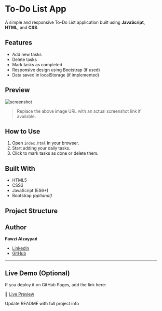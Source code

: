 #  To-Do List App

A simple and responsive To-Do List application built using **JavaScript**, **HTML**, and **CSS**.

##  Features

- Add new tasks  
- Delete tasks  
- Mark tasks as completed  
- Responsive design using Bootstrap (if used)  
- Data saved in localStorage (if implemented)

## Preview

![screenshot](https://via.placeholder.com/800x400.png?text=To-Do+App+Preview)

> Replace the above image URL with an actual screenshot link if available.

##  How to Use

1. Open `index.html` in your browser.
2. Start adding your daily tasks.
3. Click to mark tasks as done or delete them.

## Built With

- HTML5  
- CSS3  
- JavaScript (ES6+)  
- Bootstrap *(optional)*

##  Project Structure




##  Author

**Fawzi Alzayyad**  
- [LinkedIn](https://linkedin.com/in/fawzi-alzayyad)  
- [GitHub](https://github.com/Fawziaqrabawi)

---

##  Live Demo (Optional)

If you deploy it on GitHub Pages, add the link here:

🔗 [Live Preview](https://your-username.github.io/todo-list)




Update README with full project info


